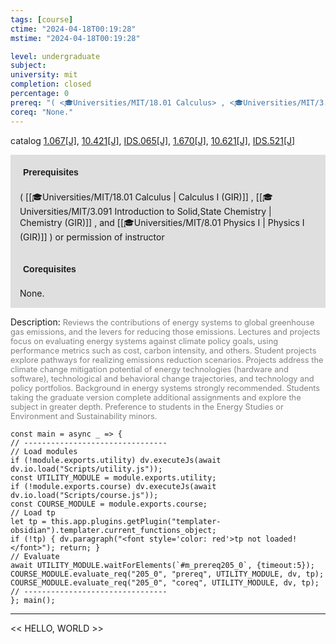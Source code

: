 ```yaml
---
tags: [course]
ctime: "2024-04-18T00:19:28"
mstime: "2024-04-18T00:19:28"

level: undergraduate
subject: 
university: mit
completion: closed
percentage: 0
prereq: "( <🎓Universities/MIT/18.01 Calculus> , <🎓Universities/MIT/3.091 Introduction to Solid,State Chemistry> , and <🎓Universities/MIT/8.01 Physics I> ) or permission of instructor"
coreq: "None."
---
```


catalog [1.067[J]](http://student.mit.edu/catalog/m1a.html#1.067), [10.421[J]](http://student.mit.edu/catalog/m10a.html#10.421), [IDS.065[J]](http://student.mit.edu/catalog/mIDSa.html#IDS.065), [1.670[J]](http://student.mit.edu/catalog/m1c.html#1.670), [10.621[J]](http://student.mit.edu/catalog/m10a.html#10.621), [IDS.521[J]](http://student.mit.edu/catalog/mIDSa.html#IDS.521)

<span style="display: block; padding: 15px; background-color: rgb(100, 100, 100, 0.2);"><font id="m_prereq205_0" style="display: block; font-family: Arial, sans-serif; font-weight: bold; padding: 5px">Prerequisites</font><br><span id="prereq205_0">( [[🎓Universities/MIT/18.01 Calculus | Calculus I (GIR)]] , [[🎓Universities/MIT/3.091 Introduction to Solid,State Chemistry | Chemistry (GIR)]] , and [[🎓Universities/MIT/8.01 Physics I | Physics I (GIR)]] ) or permission of instructor</span></span>
<span style="display: block; padding: 15px; background-color: rgb(100, 100, 100, 0.2);"><font id="m_coreq205_0" style="display: block; font-family: Arial, sans-serif; font-weight: bold; padding: 5px">Corequisites</font><br><span id="coreq205_0">None.</span></span>

<font style="">Description:</font>
<font style="color: grey; font-size: 0.8rem;">Reviews the contributions of energy systems to global greenhouse gas emissions, and the levers for reducing those emissions. Lectures and projects focus on evaluating energy systems against climate policy goals, using performance metrics such as cost, carbon intensity, and others. Student projects explore pathways for realizing emissions reduction scenarios. Projects address the climate change mitigation potential of energy technologies (hardware and software), technological and behavioral change trajectories, and technology and policy portfolios. Background in energy systems strongly recommended. Students taking the graduate version complete additional assignments and explore the subject in greater depth. Preference to students in the Energy Studies or Environment and Sustainability minors.</font>

```dataviewjs
const main = async _ => {
// --------------------------------
// Load modules
if (!module.exports.utility) dv.executeJs(await dv.io.load("Scripts/utility.js"));
const UTILITY_MODULE = module.exports.utility;
if (!module.exports.course) dv.executeJs(await dv.io.load("Scripts/course.js"));
const COURSE_MODULE = module.exports.course;
// Load tp
let tp = this.app.plugins.getPlugin("templater-obsidian").templater.current_functions_object;
if (!tp) { dv.paragraph("<font style='color: red'>tp not loaded!</font>"); return; }
// Evaluate
await UTILITY_MODULE.waitForElements(`#m_prereq205_0`, {timeout:5});
COURSE_MODULE.evaluate_req("205_0", "prereq", UTILITY_MODULE, dv, tp);
COURSE_MODULE.evaluate_req("205_0", "coreq", UTILITY_MODULE, dv, tp);
// --------------------------------
}; main();
```

---

<< HELLO, WORLD >>
